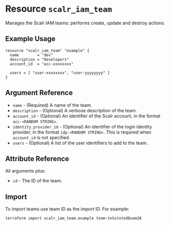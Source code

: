 
# Resource `scalr_iam_team` 

Manages the Scalr IAM teams: performs create, update and destroy actions.

## Example Usage

```hcl
resource "scalr_iam_team" "example" {
  name        = "dev"
  description = "Developers"
  account_id  = "acc-xxxxxxxx"

  users = [ "user-xxxxxxxx", "user-yyyyyyyy" ]
}
```

## Argument Reference

* `name` - (Required) A name of the team.
* `description` - (Optional) A verbose description of the team.
* `account_id` - (Optional) An identifier of the Scalr account, in the format `acc-<RANDOM STRING>`.
* `identity_provider_id` - (Optional) An identifier of the login identity provider, in the format `idp-<RANDOM STRING>`. This is required when `account_id` is not specified.
* `users` - (Optional) A list of the user identifiers to add to the team.

## Attribute Reference

All arguments plus:

* `id` - The ID of the team.

## Import

To import teams use team ID as the import ID. For example:

```shell
terraform import scalr_iam_team.example team-tntulnted6oom28
```
